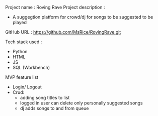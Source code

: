 Project name : Roving Rave
Project description : 
  - A suggegtion platform for crowd/dj for songs to be suggested to be played

GitHub URL : https://github.com/MsRice/RovingRave.git

Tech stack used :
  - Python
  - HTML
  - JS
  - SQL (Workbench)

	
MVP feature list
  - Login/ Logout
  - Crud:
	- adding song titles to list
	- logged in user can delete only personally suggested songs
	- dj adds songs to and from queue